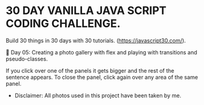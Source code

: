 # 30 DAY VANILLA JAVA SCRIPT CODING CHALLENGE.

Build 30 things in 30 days with 30 tutorials. (https://javascript30.com/).

📸 Day 05: Creating a photo gallery with flex and playing with transitions and pseudo-classes.

If you click over one of the panels it gets bigger and the rest of the sentence appears. To close the panel, click again over any area of the same panel.


* Disclaimer: All photos used in this project have been taken by me.
